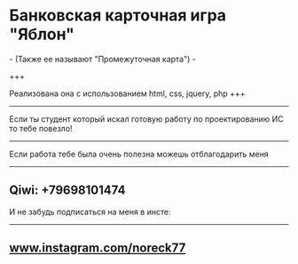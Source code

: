 <h1 color="#ff0000">Банковская карточная игра "Яблон"</h1>
-
(Также ее называют "Промежуточная карта")
-

+++

Реализована она с использованием html, css, jquery, php
+++
_____

Если ты студент который искал готовую работу по проектированию ИС то тебе повезло!

______________________________________
Если работа тебе была очень полезна можешь отблагодарить меня
____
Qiwi: +79698101474
-
И не забудь подписаться на меня в инсте:
___
www.instagram.com/noreck77
-
